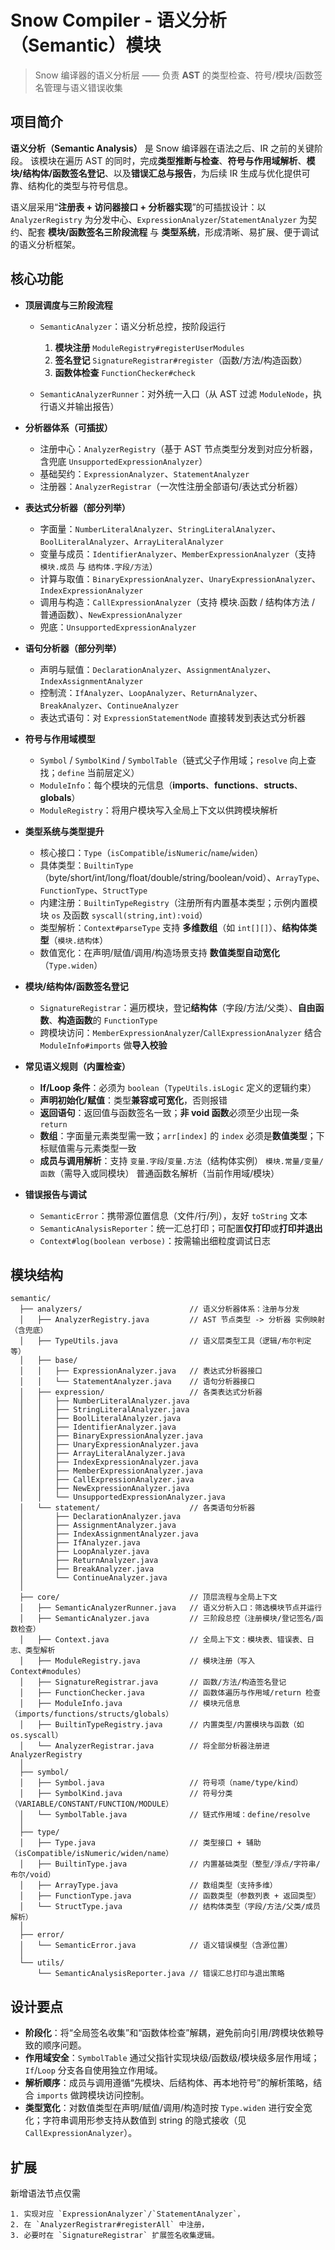 # Snow Compiler - 语义分析（Semantic）模块

> Snow 编译器的语义分析层 —— 负责 **AST** 的类型检查、符号/模块/函数签名管理与语义错误收集

## 项目简介

**语义分析（Semantic Analysis）** 是 Snow 编译器在语法之后、IR 之前的关键阶段。
该模块在遍历 AST 的同时，完成**类型推断与检查**、**符号与作用域解析**、**模块/结构体/函数签名登记**、以及**错误汇总与报告**，为后续 IR 生成与优化提供可靠、结构化的类型与符号信息。

语义层采用“**注册表 + 访问器接口 + 分析器实现**”的可插拔设计：以 `AnalyzerRegistry` 为分发中心、`ExpressionAnalyzer`/`StatementAnalyzer` 为契约、配套 **模块/函数签名三阶段流程** 与 **类型系统**，形成清晰、易扩展、便于调试的语义分析框架。

## 核心功能

* **顶层调度与三阶段流程**

    * `SemanticAnalyzer`：语义分析总控，按阶段运行

        1. **模块注册** `ModuleRegistry#registerUserModules`
        2. **签名登记** `SignatureRegistrar#register`（函数/方法/构造函数）
        3. **函数体检查** `FunctionChecker#check`
    * `SemanticAnalyzerRunner`：对外统一入口（从 AST 过滤 `ModuleNode`，执行语义并输出报告）

* **分析器体系（可插拔）**

    * 注册中心：`AnalyzerRegistry`（基于 AST 节点类型分发到对应分析器，含兜底 `UnsupportedExpressionAnalyzer`）
    * 基础契约：`ExpressionAnalyzer`、`StatementAnalyzer`
    * 注册器：`AnalyzerRegistrar`（一次性注册全部语句/表达式分析器）

* **表达式分析器（部分列举）**

    * 字面量：`NumberLiteralAnalyzer`、`StringLiteralAnalyzer`、`BoolLiteralAnalyzer`、`ArrayLiteralAnalyzer`
    * 变量与成员：`IdentifierAnalyzer`、`MemberExpressionAnalyzer`（支持 `模块.成员` 与 `结构体.字段/方法`）
    * 计算与取值：`BinaryExpressionAnalyzer`、`UnaryExpressionAnalyzer`、`IndexExpressionAnalyzer`
    * 调用与构造：`CallExpressionAnalyzer`（支持 模块.函数 / 结构体方法 / 普通函数）、`NewExpressionAnalyzer`
    * 兜底：`UnsupportedExpressionAnalyzer`

* **语句分析器（部分列举）**

    * 声明与赋值：`DeclarationAnalyzer`、`AssignmentAnalyzer`、`IndexAssignmentAnalyzer`
    * 控制流：`IfAnalyzer`、`LoopAnalyzer`、`ReturnAnalyzer`、`BreakAnalyzer`、`ContinueAnalyzer`
    * 表达式语句：对 `ExpressionStatementNode` 直接转发到表达式分析器

* **符号与作用域模型**

    * `Symbol` / `SymbolKind` / `SymbolTable`（链式父子作用域；`resolve` 向上查找；`define` 当前层定义）
    * `ModuleInfo`：每个模块的元信息（**imports**、**functions**、**structs**、**globals**）
    * `ModuleRegistry`：将用户模块写入全局上下文以供跨模块解析

* **类型系统与类型提升**

    * 核心接口：`Type`（`isCompatible`/`isNumeric`/`name`/`widen`）
    * 具体类型：`BuiltinType`（byte/short/int/long/float/double/string/boolean/void）、`ArrayType`、`FunctionType`、`StructType`
    * 内建注册：`BuiltinTypeRegistry`（注册所有内置基本类型；示例内置模块 `os` 及函数 `syscall(string,int):void`）
    * 类型解析：`Context#parseType` 支持 **多维数组**（如 `int[][]`）、**结构体类型**（`模块.结构体`）
    * 数值宽化：在声明/赋值/调用/构造场景支持 **数值类型自动宽化**（`Type.widen`）

* **模块/结构体/函数签名登记**

    * `SignatureRegistrar`：遍历模块，登记**结构体**（字段/方法/父类）、**自由函数**、**构造函数**的 `FunctionType`
    * 跨模块访问：`MemberExpressionAnalyzer`/`CallExpressionAnalyzer` 结合 `ModuleInfo#imports` 做**导入校验**

* **常见语义规则（内置检查）**

    * **If/Loop 条件**：必须为 `boolean`（`TypeUtils.isLogic` 定义的逻辑约束）
    * **声明初始化/赋值**：类型**兼容或可宽化**，否则报错
    * **返回语句**：返回值与函数签名一致；**非 void 函数**必须至少出现一条 `return`
    * **数组**：字面量元素类型需一致；`arr[index]` 的 `index` 必须是**数值类型**；下标赋值需与元素类型一致
    * **成员与调用解析**：支持
      `变量.字段`/`变量.方法`（结构体实例）
      `模块.常量/变量/函数`（需导入或同模块）
      普通函数名解析（当前作用域/模块）

* **错误报告与调试**

    * `SemanticError`：携带源位置信息（文件/行/列），友好 `toString` 文本
    * `SemanticAnalysisReporter`：统一汇总打印；可配置**仅打印**或**打印并退出**
    * `Context#log(boolean verbose)`：按需输出细粒度调试日志

## 模块结构

```
semantic/
  ├── analyzers/                        // 语义分析器体系：注册与分发
  │   ├── AnalyzerRegistry.java         // AST 节点类型 -> 分析器 实例映射（含兜底）
  │   ├── TypeUtils.java                // 语义层类型工具（逻辑/布尔判定等）
  │   ├── base/
  │   │   ├── ExpressionAnalyzer.java   // 表达式分析器接口
  │   │   └── StatementAnalyzer.java    // 语句分析器接口
  │   ├── expression/                   // 各类表达式分析器
  │   │   ├── NumberLiteralAnalyzer.java
  │   │   ├── StringLiteralAnalyzer.java
  │   │   ├── BoolLiteralAnalyzer.java
  │   │   ├── IdentifierAnalyzer.java
  │   │   ├── BinaryExpressionAnalyzer.java
  │   │   ├── UnaryExpressionAnalyzer.java
  │   │   ├── ArrayLiteralAnalyzer.java
  │   │   ├── IndexExpressionAnalyzer.java
  │   │   ├── MemberExpressionAnalyzer.java
  │   │   ├── CallExpressionAnalyzer.java
  │   │   ├── NewExpressionAnalyzer.java
  │   │   └── UnsupportedExpressionAnalyzer.java
  │   └── statement/                    // 各类语句分析器
  │       ├── DeclarationAnalyzer.java
  │       ├── AssignmentAnalyzer.java
  │       ├── IndexAssignmentAnalyzer.java
  │       ├── IfAnalyzer.java
  │       ├── LoopAnalyzer.java
  │       ├── ReturnAnalyzer.java
  │       ├── BreakAnalyzer.java
  │       └── ContinueAnalyzer.java
  │
  ├── core/                             // 顶层流程与全局上下文
  │   ├── SemanticAnalyzerRunner.java   // 语义分析入口：筛选模块节点并运行
  │   ├── SemanticAnalyzer.java         // 三阶段总控（注册模块/登记签名/函数检查）
  │   ├── Context.java                  // 全局上下文：模块表、错误表、日志、类型解析
  │   ├── ModuleRegistry.java           // 模块注册（写入 Context#modules）
  │   ├── SignatureRegistrar.java       // 函数/方法/构造签名登记
  │   ├── FunctionChecker.java          // 函数体遍历与作用域/return 检查
  │   ├── ModuleInfo.java               // 模块元信息（imports/functions/structs/globals）
  │   ├── BuiltinTypeRegistry.java      // 内置类型/内置模块与函数（如 os.syscall）
  │   └── AnalyzerRegistrar.java        // 将全部分析器注册进 AnalyzerRegistry
  │
  ├── symbol/
  │   ├── Symbol.java                   // 符号项（name/type/kind）
  │   ├── SymbolKind.java               // 符号分类（VARIABLE/CONSTANT/FUNCTION/MODULE）
  │   └── SymbolTable.java              // 链式作用域：define/resolve
  │
  ├── type/
  │   ├── Type.java                     // 类型接口 + 辅助（isCompatible/isNumeric/widen/name）
  │   ├── BuiltinType.java              // 内置基础类型（整型/浮点/字符串/布尔/void）
  │   ├── ArrayType.java                // 数组类型（支持多维）
  │   ├── FunctionType.java             // 函数类型（参数列表 + 返回类型）
  │   └── StructType.java               // 结构体类型（字段/方法/父类/成员解析）
  │
  ├── error/
  │   └── SemanticError.java            // 语义错误模型（含源位置）
  │
  └── utils/
      └── SemanticAnalysisReporter.java // 错误汇总打印与退出策略
```

## 设计要点

* **阶段化**：将“全局签名收集”和“函数体检查”解耦，避免前向引用/跨模块依赖导致的顺序问题。
* **作用域安全**：`SymbolTable` 通过父指针实现块级/函数级/模块级多层作用域；`If`/`Loop` 分支各自使用独立作用域。
* **解析顺序**：成员与调用遵循“先模块、后结构体、再本地符号”的解析策略，结合 `imports` 做跨模块访问控制。
* **类型宽化**：对数值类型在声明/赋值/调用/构造时按 `Type.widen` 进行安全宽化；字符串调用形参支持从数值到 string 的隐式接收（见 `CallExpressionAnalyzer`）。

## 扩展

新增语法节点仅需

    1. 实现对应 `ExpressionAnalyzer`/`StatementAnalyzer`，
    2. 在 `AnalyzerRegistrar#registerAll` 中注册，
    3. 必要时在 `SignatureRegistrar` 扩展签名收集逻辑。